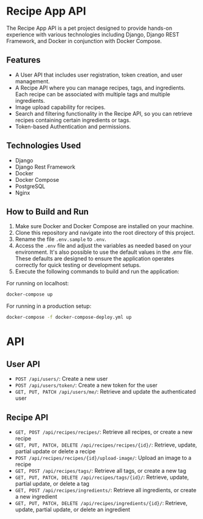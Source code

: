 # Recipe App API
The Recipe App API is a pet project designed to provide hands-on experience with various technologies including Django, Django REST Framework, and Docker in conjunction with Docker Compose.
## Features

- A User API that includes user registration, token creation, and user management.
- A Recipe API where you can manage recipes, tags, and ingredients. Each recipe can be associated with multiple tags and multiple ingredients.
- Image upload capability for recipes.
- Search and filtering functionality in the Recipe API, so you can retrieve recipes containing certain ingredients or tags.
- Token-based Authentication and permissions.

## Technologies Used

- Django
- Django Rest Framework 
- Docker
- Docker Compose
- PostgreSQL
- Nginx 

## How to Build and Run

1. Make sure Docker and Docker Compose are installed on your machine.
2. Clone this repository and navigate into the root directory of this project.
3. Rename the file `.env.sample` to `.env`.
4. Access the `.env` file and adjust the variables as needed based on your environment. It's also possible to use the default values in the .env file. These defaults are designed to ensure the application operates correctly for quick testing or development setups.
5. Execute the following commands to build and run the application:

For running on localhost:
```bash
docker-compose up
````
For running in a production setup:

```bash
docker-compose -f docker-compose-deploy.yml up
```

# API

## User API

- `POST /api/users/`: Create a new user
- `POST /api/users/token/`: Create a new token for the user
- `GET, PUT, PATCH /api/users/me/`: Retrieve and update the authenticated user

## Recipe API

- `GET, POST /api/recipes/recipes/`: Retrieve all recipes, or create a new recipe
- `GET, PUT, PATCH, DELETE /api/recipes/recipes/{id}/`: Retrieve, update, partial update or delete a recipe
- `POST /api/recipes/recipes/{id}/upload-image/`: Upload an image to a recipe
- `GET, POST /api/recipes/tags/`: Retrieve all tags, or create a new tag
- `GET, PUT, PATCH, DELETE /api/recipes/tags/{id}/`: Retrieve, update, partial update, or delete a tag
- `GET, POST /api/recipes/ingredients/`: Retrieve all ingredients, or create a new ingredient
- `GET, PUT, PATCH, DELETE /api/recipes/ingredients/{id}/`: Retrieve, update, partial update, or delete an ingredient